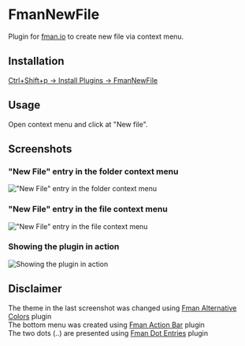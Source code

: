 # FmanNewFile
Plugin for [fman.io](https://fman.io) to create new file via context menu.

## Installation
[Ctrl+Shift+p -> Install Plugins -> FmanNewFile](https://fman.io/docs/installing-plugins)

## Usage
Open context menu and click at "New file".

## Screenshots
### "New File" entry in the folder context menu
!["New File" entry in the folder context menu](https://user-images.githubusercontent.com/1760091/129874714-aac22a2d-7788-4dbe-8797-64c42fce5989.jpg "\"New File\" entry in the folder context menu")  

### "New File" entry in the file context menu
!["New File" entry in the file context menu](https://user-images.githubusercontent.com/1760091/129874880-e3797023-a7c9-431e-8818-0dab14a9ba77.jpg "\"New File\" entry in the file context menu")  

### Showing the plugin in action
![Showing the plugin in action](https://user-images.githubusercontent.com/1760091/129875753-d008f821-d6e1-46df-8a6b-1a5429c7aa6f.jpg)  

## Disclaimer
The theme in the last screenshot was changed using [Fman Alternative Colors](https://github.com/strayge/FmanAlternativeColors) plugin  
The bottom menu was created using [Fman Action Bar](https://github.com/strayge/FmanActionBar) plugin  
The two dots (..) are presented using [Fman Dot Entries](https://github.com/strayge/FmanDotEntries) plugin  
